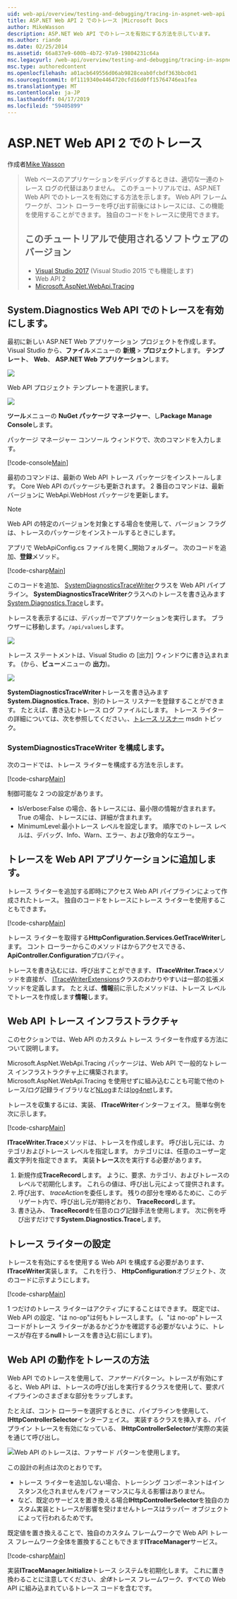 ```yaml
---
uid: web-api/overview/testing-and-debugging/tracing-in-aspnet-web-api
title: ASP.NET Web API 2 でのトレース |Microsoft Docs
author: MikeWasson
description: ASP.NET Web API でのトレースを有効にする方法を示しています。
ms.author: riande
ms.date: 02/25/2014
ms.assetid: 66a837e9-600b-4b72-97a9-19804231c64a
msc.legacyurl: /web-api/overview/testing-and-debugging/tracing-in-aspnet-web-api
msc.type: authoredcontent
ms.openlocfilehash: a01acb649556d06ab9828ceab0fcbdf363bbc0d1
ms.sourcegitcommit: 0f1119340e4464720cfd16d0ff15764746ea1fea
ms.translationtype: MT
ms.contentlocale: ja-JP
ms.lasthandoff: 04/17/2019
ms.locfileid: "59405899"
---
```

# <a name="tracing-in-aspnet-web-api-2"></a>ASP.NET Web API 2 でのトレース

作成者[Mike Wasson](https://github.com/MikeWasson)

> Web ベースのアプリケーションをデバッグするときは、適切な一連のトレース ログの代替はありません。 このチュートリアルでは、ASP.NET Web API でのトレースを有効にする方法を示します。 Web API フレームワークが、コント ローラーを呼び出す前後にはトレースには、この機能を使用することができます。 独自のコードをトレースに使用できます。
>
> ## <a name="software-versions-used-in-the-tutorial"></a>このチュートリアルで使用されるソフトウェアのバージョン
>
> - [Visual Studio 2017](https://visualstudio.microsoft.com/downloads/?utm_medium=microsoft&utm_source=docs.microsoft.com&utm_campaign=button+cta&utm_content=download+vs2017) (Visual Studio 2015 でも機能します)
> - Web API 2
> - [Microsoft.AspNet.WebApi.Tracing](http://www.nuget.org/packages/Microsoft.AspNet.WebApi.Tracing)

## <a name="enable-systemdiagnostics-tracing-in-web-api"></a>System.Diagnostics Web API でのトレースを有効にします。

最初に新しい ASP.NET Web アプリケーション プロジェクトを作成します。 Visual Studio から、**ファイル**メニューの **新規** > **プロジェクト**します。 **テンプレート**、 **Web**、 **ASP.NET Web アプリケーション**します。

[![](tracing-in-aspnet-web-api/_static/image2.png)](tracing-in-aspnet-web-api/_static/image1.png)

Web API プロジェクト テンプレートを選択します。

[![](tracing-in-aspnet-web-api/_static/image4.png)](tracing-in-aspnet-web-api/_static/image3.png)

**ツール**メニューの  **NuGet パッケージ マネージャー**、し**Package Manage Console**します。

パッケージ マネージャー コンソール ウィンドウで、次のコマンドを入力します。

[!code-console[Main](tracing-in-aspnet-web-api/samples/sample1.cmd)]

最初のコマンドは、最新の Web API トレース パッケージをインストールします。 Core Web API のパッケージも更新されます。 2 番目のコマンドは、最新バージョンに WebApi.WebHost パッケージを更新します。

> [!NOTE]
> Web API の特定のバージョンを対象とする場合を使用して、バージョン フラグは、トレースのパッケージをインストールするときにします。

アプリで WebApiConfig.cs ファイルを開く\_開始フォルダー。 次のコードを追加、**登録**メソッド。

[!code-csharp[Main](tracing-in-aspnet-web-api/samples/sample2.cs?highlight=6)]

このコードを追加、 [SystemDiagnosticsTraceWriter](https://msdn.microsoft.com/library/system.web.http.tracing.systemdiagnosticstracewriter.aspx)クラスを Web API パイプライン。 **SystemDiagnosticsTraceWriter**クラスへのトレースを書き込みます[System.Diagnostics.Trace](https://msdn.microsoft.com/library/system.diagnostics.trace)します。

トレースを表示するには、デバッガーでアプリケーションを実行します。 ブラウザーに移動します。`/api/values`します。

![](tracing-in-aspnet-web-api/_static/image5.png)

トレース ステートメントは、Visual Studio の [出力] ウィンドウに書き込まれます。 (から、**ビュー**メニューの **出力**)。

[![](tracing-in-aspnet-web-api/_static/image7.png)](tracing-in-aspnet-web-api/_static/image6.png)

**SystemDiagnosticsTraceWriter**トレースを書き込みます**System.Diagnostics.Trace**、別のトレース リスナーを登録することができます。 たとえば、書き込むトレース ログ ファイルにします。 トレース ライターの詳細については、次を参照してください。、[トレース リスナー](https://msdn.microsoft.com/library/4y5y10s7.aspx) msdn トピック。

### <a name="configuring-systemdiagnosticstracewriter"></a>SystemDiagnosticsTraceWriter を構成します。

次のコードでは、トレース ライターを構成する方法を示します。

[!code-csharp[Main](tracing-in-aspnet-web-api/samples/sample3.cs)]

制御可能な 2 つの設定があります。

- IsVerbose:False の場合、各トレースには、最小限の情報が含まれます。 True の場合、トレースには、詳細が含まれます。
- MinimumLevel:最小トレース レベルを設定します。 順序でのトレース レベルは、デバッグ、Info、Warn、エラー、および致命的なエラー。

## <a name="adding-traces-to-your-web-api-application"></a>トレースを Web API アプリケーションに追加します。

トレース ライターを追加する即時にアクセス Web API パイプラインによって作成されたトレース。 独自のコードをトレースにトレース ライターを使用することもできます。

[!code-csharp[Main](tracing-in-aspnet-web-api/samples/sample4.cs)]

トレース ライターを取得する**HttpConfiguration.Services.GetTraceWriter**します。 コント ローラーからこのメソッドはからアクセスできる、 **ApiController.Configuration**プロパティ。

トレースを書き込むには、呼び出すことができます、 **ITraceWriter.Trace**メソッドを直接が、 [ITraceWriterExtensions](https://msdn.microsoft.com/library/system.web.http.tracing.itracewriterextensions.aspx)クラスのわかりやすいは一部の拡張メソッドを定義します。 たとえば、**情報**前に示したメソッドは、トレース レベルでトレースを作成します**情報**します。

## <a name="web-api-tracing-infrastructure"></a>Web API トレース インフラストラクチャ

このセクションでは、Web API のカスタム トレース ライターを作成する方法について説明します。

Microsoft.AspNet.WebApi.Tracing パッケージは、Web API で一般的なトレース インフラストラクチャ上に構築されます。 Microsoft.AspNet.WebApi.Tracing を使用せずに組み込むことも可能で他のトレース/ログ記録ライブラリなど[NLog](http://nlog-project.org/)または[log4net](http://logging.apache.org/log4net/)します。

トレースを収集するには、実装、 **ITraceWriter**インターフェイス。 簡単な例を次に示します。

[!code-csharp[Main](tracing-in-aspnet-web-api/samples/sample5.cs)]

**ITraceWriter.Trace**メソッドは、トレースを作成します。 呼び出し元には、カテゴリおよびトレース レベルを指定します。 カテゴリには、任意のユーザー定義文字列を指定できます。 実装**トレース**次を実行する必要があります。

1. 新規作成**TraceRecord**します。 ように、要求、カテゴリ、およびトレースのレベルで初期化します。 これらの値は、呼び出し元によって提供されます。
2. 呼び出す、 *traceAction*を委任します。 残りの部分を埋めるために、このデリゲート内で、呼び出し元が期待どおり、 **TraceRecord**します。
3. 書き込み、 **TraceRecord**を任意のログ記録手法を使用します。 次に例を呼び出すだけです**System.Diagnostics.Trace**します。

## <a name="setting-the-trace-writer"></a>トレース ライターの設定

トレースを有効にするを使用する Web API を構成する必要があります、 **ITraceWriter**実装します。 これを行う、 **HttpConfiguration**オブジェクト、次のコードに示すようにします。

[!code-csharp[Main](tracing-in-aspnet-web-api/samples/sample6.cs)]

1 つだけのトレース ライターはアクティブにすることはできます。 既定では、Web API の設定、&quot;は no-op&quot;は何もトレースします。 (、&quot;は no-op&quot;トレース コードがトレース ライターがあるかどうかを確認する必要がないように、トレースが存在する**null**トレースを書き込む前にします)。

## <a name="how-web-api-tracing-works"></a>Web API の動作をトレースの方法

Web API でのトレースを使用して、*ファサード*パターン。トレースが有効にすると、Web API は、トレースの呼び出しを実行するクラスを使用して、要求パイプラインのさまざまな部分をラップします。

たとえば、コント ローラーを選択するときに、パイプラインを使用して、 **IHttpControllerSelector**インターフェイス。 実装するクラスを挿入する、パイプライン トレースを有効になっている、 **IHttpControllerSelector**が実際の実装を通じて呼び出し。

![Web API のトレースは、ファサード パターンを使用します。](tracing-in-aspnet-web-api/_static/image8.png)

この設計の利点は次のとおりです。

- トレース ライターを追加しない場合、トレーシング コンポーネントはインスタンス化されませんをパフォーマンスに与える影響はありません。
- など、既定のサービスを置き換える場合**IHttpControllerSelector**を独自のカスタム実装とトレースが影響を受けませんトレースはラッパー オブジェクトによって行われるためです。

既定値を置き換えることで、独自のカスタム フレームワークで Web API トレース フレームワーク全体を置換することもできます**ITraceManager**サービス。

[!code-csharp[Main](tracing-in-aspnet-web-api/samples/sample7.cs)]

実装**ITraceManager.Initialize**トレース システムを初期化します。 これに置き換わることに注意してください、*全体*トレース フレームワーク、すべての Web API に組み込まれているトレース コードを含むです。

